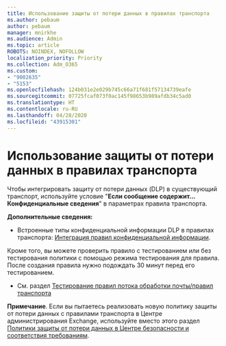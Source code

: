 ```yaml
---
title: Использование защиты от потери данных в правилах транспорта
ms.author: pebaum
author: pebaum
manager: mnirkhe
ms.audience: Admin
ms.topic: article
ROBOTS: NOINDEX, NOFOLLOW
localization_priority: Priority
ms.collection: Adm_O365
ms.custom:
- "9002635"
- "5153"
ms.openlocfilehash: 124b031e2e029b745c66a71f681f57134739eafe
ms.sourcegitcommit: 07725fcaf073f0ac145f98653b989afdb34c5ad0
ms.translationtype: HT
ms.contentlocale: ru-RU
ms.lasthandoff: 04/28/2020
ms.locfileid: "43915301"
---
```

# <a name="using-dlp-in-transport-rules"></a>Использование защиты от потери данных в правилах транспорта

Чтобы интегрировать защиту от потери данных (DLP) в существующий транспорт, используйте условие "**Если сообщение содержит... Конфиденциальные сведения**" в параметрах правила транспорта.

**Дополнительные сведения:**

- Встроенные типы конфиденциальной информации DLP в правилах транспорта: [Интеграция правил конфиденциальной информации](https://docs.microsoft.com/exchange/security-and-compliance/data-loss-prevention/integrate-sensitive-information-rules).

Кроме того, вы можете проверить правило с тестированием или без тестирования политики с помощью режима тестирования для правила.  После создания правила нужно подождать 30 минут перед его тестированием.

- См. раздел [Тестирование правил потока обработки почты/правил транспорта](https://docs.microsoft.com/exchange/security-and-compliance/mail-flow-rules/test-mail-flow-rules)

**Примечание**. Если вы пытаетесь реализовать новую политику защиты от потери данных с правилами транспорта в Центре администрирования Exchange, используйте вместо этого раздел [Политики защиты от потери данных в Центре безопасности и соответствия требованиям](https://docs.microsoft.com/microsoft-365/compliance/data-loss-prevention-policies?view=o365-worldwide).
